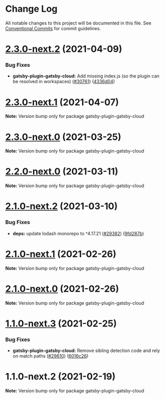 # Change Log

All notable changes to this project will be documented in this file.
See [Conventional Commits](https://conventionalcommits.org) for commit guidelines.

# [2.3.0-next.2](https://github.com/gatsbyjs/gatsby/compare/gatsby-plugin-gatsby-cloud@2.3.0-next.1...gatsby-plugin-gatsby-cloud@2.3.0-next.2) (2021-04-09)

### Bug Fixes

- **gatsby-plugin-gatsby-cloud:** Add missing index.js (so the plugin can be resolved in workspaces) ([#30761](https://github.com/gatsbyjs/gatsby/issues/30761)) ([4336d04](https://github.com/gatsbyjs/gatsby/commit/4336d04005745fe8de2defd8bba0b93380f04359))

# [2.3.0-next.1](https://github.com/gatsbyjs/gatsby/compare/gatsby-plugin-gatsby-cloud@2.3.0-next.0...gatsby-plugin-gatsby-cloud@2.3.0-next.1) (2021-04-07)

**Note:** Version bump only for package gatsby-plugin-gatsby-cloud

# [2.3.0-next.0](https://github.com/gatsbyjs/gatsby/compare/gatsby-plugin-gatsby-cloud@2.2.0-next.0...gatsby-plugin-gatsby-cloud@2.3.0-next.0) (2021-03-25)

**Note:** Version bump only for package gatsby-plugin-gatsby-cloud

# [2.2.0-next.0](https://github.com/gatsbyjs/gatsby/compare/gatsby-plugin-gatsby-cloud@2.1.0-next.2...gatsby-plugin-gatsby-cloud@2.2.0-next.0) (2021-03-11)

**Note:** Version bump only for package gatsby-plugin-gatsby-cloud

# [2.1.0-next.2](https://github.com/gatsbyjs/gatsby/compare/gatsby-plugin-gatsby-cloud@2.1.0-next.1...gatsby-plugin-gatsby-cloud@2.1.0-next.2) (2021-03-10)

### Bug Fixes

- **deps:** update lodash monorepo to ^4.17.21 ([#29382](https://github.com/gatsbyjs/gatsby/issues/29382)) ([9fd287b](https://github.com/gatsbyjs/gatsby/commit/9fd287ba89eacd55652d468b18f6e1526230e7c6))

# [2.1.0-next.1](https://github.com/gatsbyjs/gatsby/compare/gatsby-plugin-gatsby-cloud@2.1.0-next.0...gatsby-plugin-gatsby-cloud@2.1.0-next.1) (2021-02-26)

**Note:** Version bump only for package gatsby-plugin-gatsby-cloud

# [2.1.0-next.0](https://github.com/gatsbyjs/gatsby/compare/gatsby-plugin-gatsby-cloud@1.1.0-next.3...gatsby-plugin-gatsby-cloud@2.1.0-next.0) (2021-02-26)

**Note:** Version bump only for package gatsby-plugin-gatsby-cloud

# [1.1.0-next.3](https://github.com/gatsbyjs/gatsby/compare/gatsby-plugin-gatsby-cloud@1.1.0-next.2...gatsby-plugin-gatsby-cloud@1.1.0-next.3) (2021-02-25)

### Bug Fixes

- **gatsby-plugin-gatsby-cloud:** Remove sibling detection code and rely on match paths ([#29610](https://github.com/gatsbyjs/gatsby/issues/29610)) ([6016c26](https://github.com/gatsbyjs/gatsby/commit/6016c26a0202fa3413af553abaaeb7703f659afa))

# 1.1.0-next.2 (2021-02-19)

**Note:** Version bump only for package gatsby-plugin-gatsby-cloud
